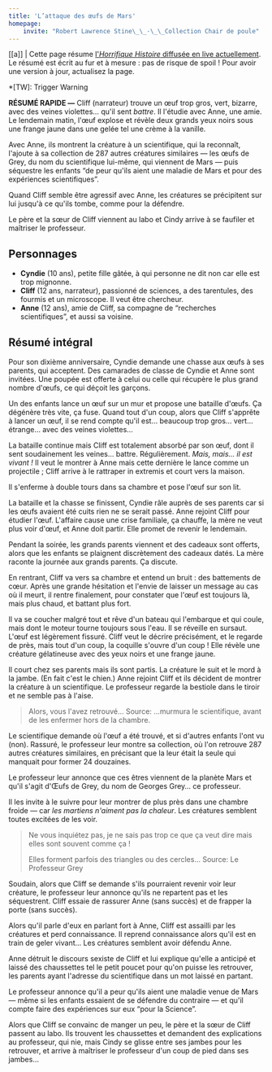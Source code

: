 ```yaml
---
title: 'L’attaque des œufs de Mars'
homepage:
    invite: "Robert Lawrence Stine\_\_·\_\_Collection Chair de poule"
---
```


[[a]]
| Cette page résume [l'_Horrifique Histoire_ diffusée en live actuellement](https://www.twitch.tv/vchabrette). Le résumé est écrit au fur et à mesure : pas de risque de spoil ! Pour avoir une version à jour, actualisez la page.

*[TW]: Trigger Warning

**RÉSUMÉ RAPIDE  —** Cliff (narrateur) trouve un œuf trop gros, vert, bizarre, avec des veines violettes… qu'il sent *battre*. Il l'étudie avec Anne, une amie. Le lendemain matin, l'œuf explose et révèle deux grands yeux noirs sous une frange jaune dans une gelée tel une crème à la vanille.

Avec Anne, ils montrent la créature à un scientifique, qui la reconnaît, l'ajoute à sa collection de 287 autres créatures similaires — les œufs de Grey, du nom du scientifique lui-même, qui viennent de Mars — puis séquestre les enfants “de peur qu'ils aient une maladie de Mars et pour des expériences scientifiques”.

Quand Cliff semble être agressif avec Anne, les créatures se précipitent sur lui jusqu'à ce qu'ils tombe, comme pour la défendre.

Le père et la sœur de Cliff viennent au labo et Cindy arrive à se faufiler et maîtriser le professeur.

## Personnages

- **Cyndie** (10 ans), petite fille gâtée, à qui personne ne dit non car elle est trop mignonne.
- **Cliff** (12 ans, narrateur), passionné de sciences, a des tarentules, des fourmis et un microscope. Il veut être chercheur.
- **Anne** (12 ans), amie de Cliff, sa compagne de “recherches scientifiques”, et aussi sa voisine.

## Résumé intégral

Pour son dixième anniversaire, Cyndie demande une chasse aux œufs à ses parents, qui acceptent. Des camarades de classe de Cyndie et Anne sont invitées. Une poupée est offerte à celui ou celle qui récupère le plus grand nombre d'œufs, ce qui déçoit les garçons.

Un des enfants lance un œuf sur un mur et propose une bataille d'œufs. Ça dégénère très vite, ça fuse. Quand tout d'un coup, alors que Cliff s'apprête à lancer un œuf, il se rend compte qu'il est… beaucoup trop gros… vert… étrange… avec des veines violettes…

La bataille continue mais Cliff est totalement absorbé par son œuf, dont il sent soudainement les veines… battre. Régulièrement. _Mais, mais… il est vivant !_ Il veut le montrer à Anne mais cette dernière le lance comme un projectile ; Cliff arrive à le rattraper in extremis et court vers la maison.

Il s'enferme à double tours dans sa chambre et pose l'œuf sur son lit.

La bataille et la chasse se finissent, Cyndie râle auprès de ses parents car si les œufs avaient été cuits rien ne se serait passé. Anne rejoint Cliff pour étudier l'œuf. L'affaire cause une crise familiale, ça chauffe, la mère ne veut plus voir d'œuf, et Anne doit partir. Elle promet de revenir le lendemain.

Pendant la soirée, les grands parents viennent et des cadeaux sont offerts, alors que les enfants se plaignent discrètement des cadeaux datés. La mère raconte la journée aux grands parents. Ça discute.

En rentrant, Cliff va vers sa chambre et entend un bruit : des battements de cœur. Après une grande hésitation et l'envie de laisser un message au cas où il meurt, il rentre finalement, pour constater que l'œuf est toujours là, mais plus chaud, et battant plus fort.

Il va se coucher malgré tout et rêve d'un bateau qui l'embarque et qui coule, mais dont le moteur tourne toujours sous l'eau. Il se réveille en sursaut. L'œuf est légèrement fissuré. Cliff veut le décrire précisément, et le regarde de près, mais tout d'un coup, la coquille s'ouvre d'un coup ! Elle révèle une créature gélatineuse avec des yeux noirs et une frange jaune.

Il court chez ses parents mais ils sont partis. La créature le suit et le mord à la jambe. (En fait c'est le chien.) Anne rejoint Cliff et ils décident de montrer la créature à un scientifique. Le professeur regarde la bestiole dans le tiroir et ne semble pas à l'aise.

> Alors, vous l'avez retrouvé…
Source: …murmura le scientifique, avant de les enfermer hors de la chambre.

Le scientifique demande où l'œuf a été trouvé, et si d'autres enfants l'ont vu (non). Rassuré, le professeur leur montre sa collection, où l'on retrouve 287 autres créatures similaires, en précisant que la leur était la seule qui manquait pour former 24 douzaines.

Le professeur leur annonce que ces êtres viennent de la planète Mars et qu'il s'agit d'Œufs de Grey, du nom de Georges Grey… ce professeur.

Il les invite à le suivre pour leur montrer de plus près dans une chambre froide — car _les martiens n'aiment pas la chaleur_. Les créatures semblent toutes excitées de les voir.

> Ne vous inquiétez pas, je ne sais pas trop ce que ça veut dire mais elles sont souvent comme ça !
> 
> Elles forment parfois des triangles ou des cercles…
Source: Le Professeur Grey

Soudain, alors que Cliff se demande s'ils pourraient revenir voir leur créature, le professeur leur annonce qu'ils ne repartent pas et les séquestrent. Cliff essaie de rassurer Anne (sans succès) et de frapper la porte (sans succès).

Alors qu'il parle d'eux en parlant fort à Anne, Cliff est assailli par les créatures et perd connaissance. Il reprend connaissance alors qu'il est en train de geler vivant… Les créatures semblent avoir défendu Anne.

Anne détruit le discours sexiste de Cliff et lui explique qu'elle a anticipé et laissé des chaussettes tel le petit poucet pour qu'on puisse les retrouver, les parents ayant l'adresse du scientifique dans un mot laissé en partant.

Le professeur annonce qu'il a peur qu'ils aient une maladie venue de Mars — même si les enfants essaient de se défendre du contraire — et qu'il compte faire des expériences sur eux “pour la Science”.

Alors que Cliff se convainc de manger un peu, le père et la sœur de Cliff passent au labo. Ils trouvent les chaussettes et demandent des explications au professeur, qui nie, mais Cindy se glisse entre ses jambes pour les retrouver, et arrive à maîtriser le professeur d'un coup de pied dans ses jambes…